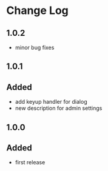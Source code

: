 # Change Log

## 1.0.2
- minor bug fixes

## 1.0.1
## Added
- add keyup handler for dialog
- new description for admin settings
 
## 1.0.0
## Added
- first release
